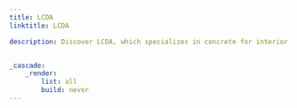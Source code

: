 ```yaml
---
title: LCDA
linktitle: LCDA

description: Discover LCDA, which specializes in concrete for interior architecture.


_cascade:
    _render:
        list: all
        build: never
---
```

